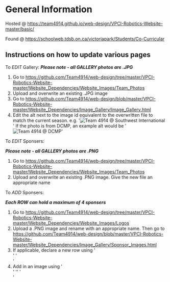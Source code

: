 # General Information
Hosted @ https://team4914.github.io/web-design/VPCI-Robotics-Website-master/basic/

Found @ https://schoolweb.tdsb.on.ca/victoriapark/Students/Co-Curricular

## Instructions on how to update various pages
To *EDIT* Gallery:
**_Please note - all GALLERY photos are .JPG_**
1. Go to https://github.com/Team4914/web-design/tree/master/VPCI-Robotics-Website-master/Website_Dependencies/Website_Images/Team_Photos
2. Upload and overwrite an existing .JPG image
3. Go to https://github.com/Team4914/web-design/blob/master/VPCI-Robotics-Website-master/Website_Dependencies/Image_Gallery/Image_Gallery.html
4. Edit the alt next to the image id equivalent to the overwritten file to match the current season.
e.g.
'<img src="../Website_Images/Team_Photos/Robotics_8.JPG" onclick="onClick(this)" class="w3-hover-opacity" alt="Team 4914 @ Southwest International">'
If the photo is from DCMP, an example alt would be
'<img src="../Website_Images/Team_Photos/Robotics_8.JPG" onclick="onClick(this)" class="w3-hover-opacity" alt="Team 4914 @ DCMP">'

To *EDIT* Sponsers:

**_Please note - all GALLERY photos are .PNG_**
1. Go to https://github.com/Team4914/web-design/tree/master/VPCI-Robotics-Website-master/Website_Dependencies/Website_Images/Team_Photos
2. Upload and overwrite an existing .PNG image. Give the new file an appropriate name

To *ADD* Sponsers:

**_Each ROW can hold a maximum of 4 sponsers_**
1. Go to https://github.com/Team4914/web-design/tree/master/VPCI-Robotics-Website-master/Website_Dependencies/Website_Images/Logos
2. Upload a .PNG image and rename with an appropriate name. Then go to https://github.com/Team4914/web-design/blob/master/VPCI-Robotics-Website-master/Website_Dependencies/Image_Gallery/Sponsor_Images.html
3. If applicable, declare a new row using 
'<div class="w3-row-padding w3-center w3-section">'
'</div>'
4. Add in an image using
'<div class="w3-col m3">'
  '<img src="../Website_Images/Logos/REPLACE_WITH_PNG_NAME.PNG" onclick="onClick(this)" class="w3-hover-opacity" alt="">'
'</div>'


